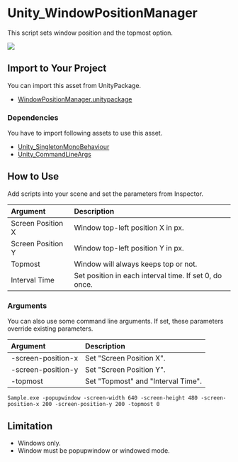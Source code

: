 # Unity_WindowPositionManager

This script sets window position and the topmost option.

![](https://github.com/XJINE/Unity3D_WindowPositionManager/blob/master/screenshot0.gif)

## Import to Your Project

You can import this asset from UnityPackage.

- [WindowPositionManager.unitypackage](https://github.com/XJINE/Unity_WindowPositionManager/blob/master/WindowPositionManager.unitypackage)

### Dependencies

You have to import following assets to use this asset.

- [Unity_SingletonMonoBehaviour](https://github.com/XJINE/Unity_SingletonMonoBehaviour)
- [Unity_CommandLineArgs](https://github.com/XJINE/Unity_CommandLineArgs)

## How to Use

Add scripts into your scene and set the parameters from Inspector.

| Argument          | Description                                            |
|:------------------|:-------------------------------------------------------|
| Screen Position X | Window top-left position X in px.                      |
| Screen Position Y | Window top-left position Y in px.                      |
| Topmost           | Window will always keeps top or not.                   |
| Interval Time     | Set position in each interval time. If set 0, do once. |

### Arguments

You can also use some command line arguments.
If set, these parameters override existing parameters.

| Argument           | Description                       |
|:-------------------|:----------------------------------|
| -screen-position-x | Set "Screen Position X".          |
| -screen-position-y | Set "Screen Position Y".          |
| -topmost           | Set "Topmost" and "Interval Time".|

```
Sample.exe -popupwindow -screen-width 640 -screen-height 480 -screen-position-x 200 -screen-position-y 200 -topmost 0
```

## Limitation

- Windows only.
- Window must be popupwindow or windowed mode.